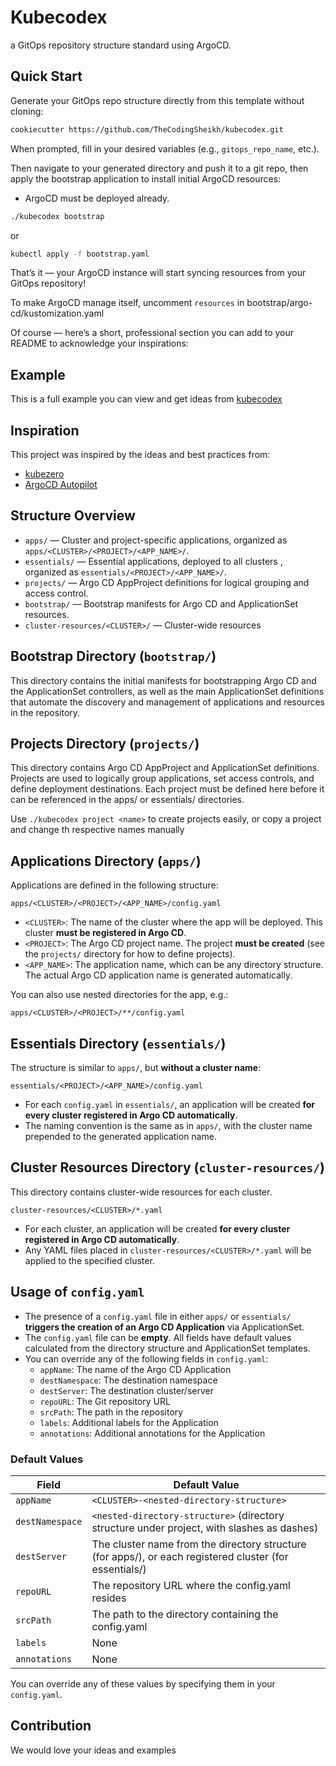 # Kubecodex

a GitOps repository structure standard using ArgoCD.

## Quick Start

Generate your GitOps repo structure directly from this template without cloning:

```bash
cookiecutter https://github.com/TheCodingSheikh/kubecodex.git
```

When prompted, fill in your desired variables (e.g., `gitops_repo_name`, etc.).

Then navigate to your generated directory and push it to a git repo, then apply the bootstrap application to install initial ArgoCD resources:
* ArgoCD must be deployed already.

```bash
./kubecodex bootstrap
```
or
```bash
kubectl apply -f bootstrap.yaml
```

That’s it — your ArgoCD instance will start syncing resources from your GitOps repository!

To make ArgoCD manage itself, uncomment `resources` in bootstrap/argo-cd/kustomization.yaml

Of course — here’s a short, professional section you can add to your README to acknowledge your inspirations:

## Example

This is a full example you can view and get ideas from [kubecodex](https://github.com/TheCodingSheikh/kubecodex/tree/example) 


## Inspiration

This project was inspired by the ideas and best practices from:

* [kubezero](https://github.com/kubezero/kubezero) 
* [ArgoCD Autopilot](https://argocd-autopilot.readthedocs.io) 


## Structure Overview

- `apps/` — Cluster and project-specific applications, organized as `apps/<CLUSTER>/<PROJECT>/<APP_NAME>/`.
- `essentials/` — Essential applications, deployed to all clusters , organized as `essentials/<PROJECT>/<APP_NAME>/`.
- `projects/` — Argo CD AppProject definitions for logical grouping and access control.
- `bootstrap/` — Bootstrap manifests for Argo CD and ApplicationSet resources.
- `cluster-resources/<CLUSTER>/` — Cluster-wide resources

## Bootstrap Directory (`bootstrap/`)

This directory contains the initial manifests for bootstrapping Argo CD and the ApplicationSet controllers, as well as the main ApplicationSet definitions that automate the discovery and management of applications and resources in the repository.

## Projects Directory (`projects/`)

This directory contains Argo CD AppProject and ApplicationSet definitions. Projects are used to logically group applications, set access controls, and define deployment destinations. Each project must be defined here before it can be referenced in the apps/ or essentials/ directories.

Use `./kubecodex project <name>` to create projects easily, or copy a project and change th respective names manually

## Applications Directory (`apps/`)

Applications are defined in the following structure:

```
apps/<CLUSTER>/<PROJECT>/<APP_NAME>/config.yaml
```

- `<CLUSTER>`: The name of the cluster where the app will be deployed. This cluster **must be registered in Argo CD**.
- `<PROJECT>`: The Argo CD project name. The project **must be created** (see the `projects/` directory for how to define projects).
- `<APP_NAME>`: The application name, which can be any directory structure. The actual Argo CD application name is generated automatically.

You can also use nested directories for the app, e.g.:

```
apps/<CLUSTER>/<PROJECT>/**/config.yaml
```

## Essentials Directory (`essentials/`)

The structure is similar to `apps/`, but **without a cluster name**:

```
essentials/<PROJECT>/<APP_NAME>/config.yaml
```

- For each `config.yaml` in `essentials/`, an application will be created **for every cluster registered in Argo CD automatically**.
- The naming convention is the same as in `apps/`, with the cluster name prepended to the generated application name.

## Cluster Resources Directory (`cluster-resources/`)

This directory contains cluster-wide resources for each cluster.

```
cluster-resources/<CLUSTER>/*.yaml
```

- For each cluster, an application will be created **for every cluster registered in Argo CD automatically**.
- Any YAML files placed in `cluster-resources/<CLUSTER>/*.yaml` will be applied to the specified cluster.

## Usage of `config.yaml`

- The presence of a `config.yaml` file in either `apps/` or `essentials/` **triggers the creation of an Argo CD Application** via ApplicationSet.
- The `config.yaml` file can be **empty**. All fields have default values calculated from the directory structure and ApplicationSet templates.
- You can override any of the following fields in `config.yaml`:
  - `appName`: The name of the Argo CD Application 
  - `destNamespace`: The destination namespace 
  - `destServer`: The destination cluster/server 
  - `repoURL`: The Git repository URL 
  - `srcPath`: The path in the repository 
  - `labels`: Additional labels for the Application 
  - `annotations`: Additional annotations for the Application 

### Default Values

| Field           | Default Value                                                                                 |
|-----------------|---------------------------------------------------------------------------------------------|
| `appName`       | `<CLUSTER>-<nested-directory-structure>` 
| `destNamespace` | `<nested-directory-structure>` (directory structure under project, with slashes as dashes)   |
| `destServer`    | The cluster name from the directory structure (for apps/), or each registered cluster (for essentials/) |
| `repoURL`       | The repository URL where the config.yaml resides                                            |
| `srcPath`       | The path to the directory containing the config.yaml                                        |
| `labels`        | None                                                                                        |
| `annotations`   | None                                                                                        |

You can override any of these values by specifying them in your `config.yaml`.

## Contribution

We would love your ideas and examples